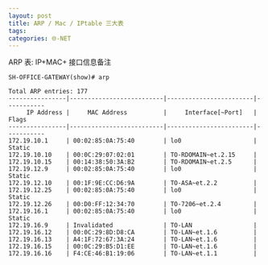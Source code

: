 ```yaml
---
layout: post
title: ARP / Mac / IPtable 三大表
tags: 
categories: 🌐-NET
---
```


ARP 表: IP+MAC+ 接口信息备注

`SH-OFFICE-GATEWAY(show)# arp`

	Total ARP entries: 177
	----------------|--------------------------|------------------------|-----------
	     IP Address |     MAC Address          |     Interface[~Port]   |     Flags
	----------------|--------------------------|------------------------|-----------
	172.19.10.1     | 00:02:85:0A:75:40        | lo0                    | Static
	172.19.10.10    | 00:0C:29:07:02:01        | TO-RDOMAIN~et.2.15     |
	172.19.10.15    | 00:14:38:50:3A:B2        | TO-RDOMAIN~et.2.5      |
	172.19.12.9     | 00:02:85:0A:75:40        | lo0                    | Static
	172.19.12.10    | 00:1F:9E:CC:D6:9A        | TO-ASA~et.2.2          |
	172.19.12.25    | 00:02:85:0A:75:40        | lo0                    | Static
	172.19.12.26    | 00:D0:FF:12:34:70        | TO-7206~et.2.4         |
	172.19.16.1     | 00:02:85:0A:75:40        | lo0                    | Static
	172.19.16.9     | Invalidated              | TO-LAN                 |
	172.19.16.12    | 00:0C:29:8D:D8:CA        | TO-LAN~et.1.6          |
	172.19.16.13    | A4:1F:72:67:3A:24        | TO-LAN~et.1.6          |
	172.19.16.15    | 00:0C:29:B5:D1:EE        | TO-LAN~et.1.6          |
	172.19.16.16    | F4:CE:46:B1:19:06        | TO-LAN~et.1.1          |


